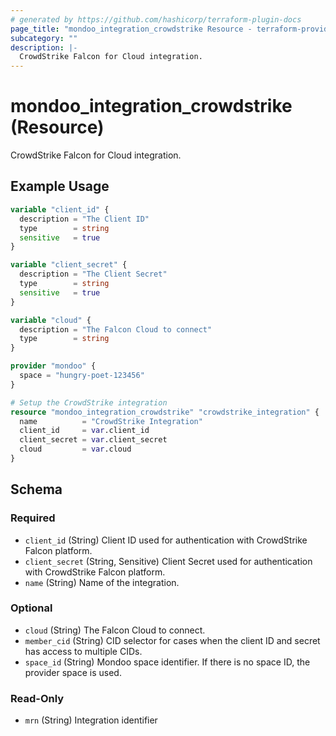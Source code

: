 ```yaml
---
# generated by https://github.com/hashicorp/terraform-plugin-docs
page_title: "mondoo_integration_crowdstrike Resource - terraform-provider-mondoo"
subcategory: ""
description: |-
  CrowdStrike Falcon for Cloud integration.
---
```


# mondoo_integration_crowdstrike (Resource)

CrowdStrike Falcon for Cloud integration.

## Example Usage

```terraform
variable "client_id" {
  description = "The Client ID"
  type        = string
  sensitive   = true
}

variable "client_secret" {
  description = "The Client Secret"
  type        = string
  sensitive   = true
}

variable "cloud" {
  description = "The Falcon Cloud to connect"
  type        = string
}

provider "mondoo" {
  space = "hungry-poet-123456"
}

# Setup the CrowdStrike integration
resource "mondoo_integration_crowdstrike" "crowdstrike_integration" {
  name          = "CrowdStrike Integration"
  client_id     = var.client_id
  client_secret = var.client_secret
  cloud         = var.cloud
}
```

<!-- schema generated by tfplugindocs -->
## Schema

### Required

- `client_id` (String) Client ID used for authentication with CrowdStrike Falcon platform.
- `client_secret` (String, Sensitive) Client Secret used for authentication with CrowdStrike Falcon platform.
- `name` (String) Name of the integration.

### Optional

- `cloud` (String) The Falcon Cloud to connect.
- `member_cid` (String) CID selector for cases when the client ID and secret has access to multiple CIDs.
- `space_id` (String) Mondoo space identifier. If there is no space ID, the provider space is used.

### Read-Only

- `mrn` (String) Integration identifier
